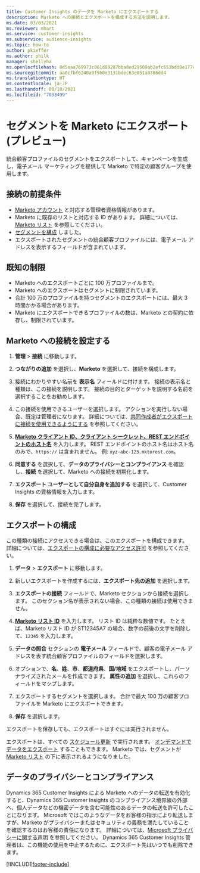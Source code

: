 ```yaml
---
title: Customer Insights のデータを Marketo にエクスポートする
description: Marketo への接続とエクスポートを構成する方法を説明します。
ms.date: 03/03/2021
ms.reviewer: mhart
ms.service: customer-insights
ms.subservice: audience-insights
ms.topic: how-to
author: pkieffer
ms.author: philk
manager: shellyha
ms.openlocfilehash: 0d5eaa769973c861d89287bba0ed29509ab2efc653bdd8e177cc49b3560c698e
ms.sourcegitcommit: aa0cfbf6240a9f560e3131bdec63e051a8786dd4
ms.translationtype: HT
ms.contentlocale: ja-JP
ms.lasthandoff: 08/10/2021
ms.locfileid: "7033499"
---
```

# <a name="export-segments-to-marketo-preview"></a>セグメントを Marketo にエクスポート (プレビュー)

統合顧客プロファイルのセグメントをエクスポートして、キャンペーンを生成し、電子メール マーケティングを提供して Marketo で特定の顧客グループを使用します。

## <a name="prerequisites-for-connection"></a>接続の前提条件

-   [Marketo アカウント](https://login.marketo.com/) と対応する管理者資格情報があります。
-   Marketo に既存のリストと対応する ID があります。 詳細については、[Marketo リスト](https://docs.marketo.com/display/public/DOCS/Understanding+Static+Lists) を参照してください。
-   [セグメントを構成](segments.md) しました。
-   エクスポートされたセグメントの統合顧客プロファイルには、電子メール アドレスを表示するフィールドが含まれています。

## <a name="known-limitations"></a>既知の制限

- Marketo へのエクスポートごとに 100 万プロファイルまで。
- Marketo へのエクスポートはセグメントに制限されています。
- 合計 100 万のプロファイルを持つセグメントのエクスポートには、最大 3 時間かかる場合があります。 
- Marketo にエクスポートできるプロファイルの数は、Marketo との契約に依存し、制限されています。

## <a name="set-up-connection-to-marketo"></a>Marketo への接続を設定する

1. **管理** > **接続** に移動します。

1. **つながりの追加** を選択し、**Marketo** を選択して、接続を構成します。

1. 接続にわかりやすい名前を **表示名** フィールドに付けます。 接続の表示名と種類は、この接続を説明します。 接続の目的とターゲットを説明する名前を選択することをお勧めします。

1. この接続を使用できるユーザーを選択します。 アクションを実行しない場合、既定は管理者になります。 詳細については、[共同作成者がエクスポートに接続を使用できるようにする](connections.md#allow-contributors-to-use-a-connection-for-exports) を参照してください。

1. **[Marketo クライアント ID、クライアント シークレット、REST エンドポイントのホスト名](https://developers.marketo.com/rest-api/authentication/)** を入力します。 REST エンドポイントのホスト名はホスト名のみで、`https://` は含まれません。 例: `xyz-abc-123.mktorest.com`。 

1. **同意する** を選択して、**データのプライバシーとコンプライアンス** を確認し、**接続** を選択して、Marketo への接続を初期化します。

1. **エクスポート ユーザーとして自分自身を追加する** を選択して、Customer Insights の資格情報を入力します。

1. **保存** を選択して、接続を完了します。

## <a name="configure-an-export"></a>エクスポートの構成

この種類の接続にアクセスできる場合は、このエクスポートを構成できます。 詳細については、[エクスポートの構成に必要なアクセス許可](export-destinations.md#set-up-a-new-export) を参照してください。

1. **データ** > **エクスポート** に移動します。

1. 新しいエクスポートを作成するには、**エクスポート先の追加** を選択します。

1. **エクスポートの接続** フィールドで、Marketo セクションから接続を選択します。 このセクション名が表示されない場合、この種類の接続は使用できません。

1. **[Marketo リスト ID](https://docs.marketo.com/display/public/DOCS/Understanding+Static+Lists)** を入力します。 リスト ID は純粋な数値です。 たとえば、Marketo リスト ID が ST12345A7 の場合、数字の前後の文字を削除して、`12345` を入力します。 

1. **データの照合** セクションの **電子メール** フィールドで、顧客の電子メール アドレスを表す統合顧客プロファイルのフィールドを選択します。 

1. オプションで、**名**、**姓**、**市**、**都道府県**、**国/地域** をエクスポートし、パーソナライズされたメールを作成できます。 **属性の追加** を選択し、これらのフィールドをマップします。

1. エクスポートするセグメントを選択します。 合計で最大 100 万の顧客プロファイルを Marketo にエクスポートできます。

1. **保存** を選択します。

エクスポートを保存しても、エクスポートはすぐには実行されません。

エクスポートは、すべての [スケジュール更新](system.md#schedule-tab) で実行されます。 [オンデマンドでデータをエクスポート](export-destinations.md#run-exports-on-demand) することもできます。 Marketo では、セグメントが [Marketo リスト](https://docs.marketo.com/display/public/DOCS/Understanding+Static+Lists) の下に表示されるようになりました。


## <a name="data-privacy-and-compliance"></a>データのプライバシーとコンプライアンス

Dynamics 365 Customer Insights による Marketo へのデータの転送を有効化すると、Dynamics 365 Customer Insights のコンプライアンス境界線の外部へ、個人データなどの機密データを含む可能性のあるデータの転送を許可したことになります。 Microsoft ではこのようなデータをお客様の指示により転送しますが、Marketo がプライバシーまたはセキュリティの義務を満たしていることを確認するのはお客様の責任になります。 詳細については、[Microsoft プライバシーに関する声明](https://go.microsoft.com/fwlink/?linkid=396732) を参照してください。
Dynamics 365 Customer Insights 管理者は、この機能の使用を中止するために、エクスポート先はいつでも削除できます。


[!INCLUDE[footer-include](../includes/footer-banner.md)]
